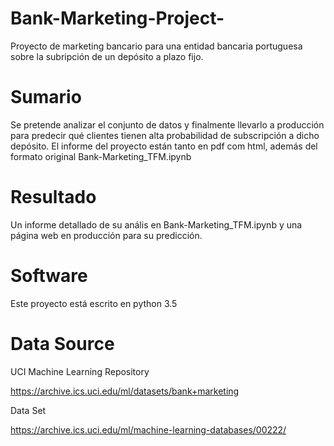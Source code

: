 # Bank-Marketing-Project-

Proyecto de  marketing bancario para una entidad bancaria portuguesa sobre la subripción
de un depósito a plazo fijo.

# Sumario
Se pretende analizar el conjunto de datos y finalmente llevarlo a producción para predecir qué clientes 
 tienen alta probabilidad de subscripción a dicho depósito. 
El informe del proyecto están tanto en pdf com html, además del formato original Bank-Marketing_TFM.ipynb


# Resultado 
Un informe detallado de su anális en Bank-Marketing_TFM.ipynb y una página web en producción para su predicción.

# Software
Este proyecto está escrito en python 3.5

# Data Source

UCI Machine Learning Repository

https://archive.ics.uci.edu/ml/datasets/bank+marketing

Data Set

https://archive.ics.uci.edu/ml/machine-learning-databases/00222/
